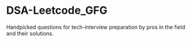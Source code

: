 # DSA-Leetcode_GFG
Handpicked questions for tech-interview preparation by pros in the field and their solutions.

